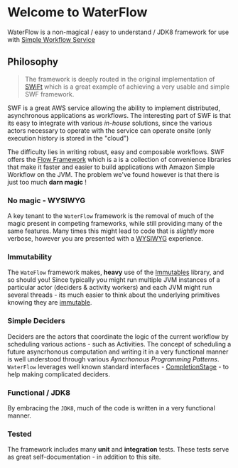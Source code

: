 # Welcome to WaterFlow

WaterFlow is a non-magical / easy to understand / JDK8 framework for use with [Simple Workflow Service](https://aws.amazon.com/swf/)

## Philosophy

> The framework is deeply routed in the original implementation of [SWiFt](https://bitbucket.org/clarioanalytics/services-swift) which is a great example of achieving a very usable and simple SWF framework.

SWF is a great AWS service allowing the ability to implement distributed, asynchronous applications as workflows. The interesting part of SWF is that its easy to integrate with various *in-house* solutions, since the various actors necessary to operate with the service can operate onsite (only execution history is stored in the "cloud")

The difficulty lies in writing robust, easy and composable workflows. SWF offers the [Flow Framework](https://aws.amazon.com/swf/details/flow/) which is a is a collection of convenience libraries that make it faster and easier to build applications with Amazon Simple Workflow on the JVM. The problem we've found however is that there is just too much **darn magic** !

### No magic - WYSIWYG

A key tenant to the `WaterFlow` framework is the removal of much of the magic present in competing frameworks, while still providing many of the same features. Many times this might lead to code that is *slightly* more verbose, however you are presented with a [WYSIWYG](https://en.wikipedia.org/wiki/WYSIWYG) experience.

### Immutability 

The `WateFlow` framework makes, **heavy** use of the [Immutables](https://immutables.github.io/) library, and so should you! Since typically you might run multiple JVM instances of a particular actor (deciders & activity workers) and each JVM might run several threads - its much easier to think about the underlying primitives knowing they are [immutable](https://docs.oracle.com/javase/tutorial/essential/concurrency/immutable.html).

### Simple Deciders

Deciders are the actors that coordinate the logic of the current workflow by scheduling various actions - such as Activities. The concept of scheduling a future asyncrhonous computation and writing it in a very functional manner is well understood through various *Ayncrhonous Programming Patterns*. `WaterFlow` leverages well known standard interfaces - [CompletionStage](https://docs.oracle.com/javase/8/docs/api/java/util/concurrent/CompletionStage.html) - to help making complicated deciders.

### Functional / JDK8

By embracing the `JDK8`, much of the code is written in a very functional manner.

### Tested

The framework includes many **unit** and **integration** tests. These tests serve as great self-documentation - in addition to this site.